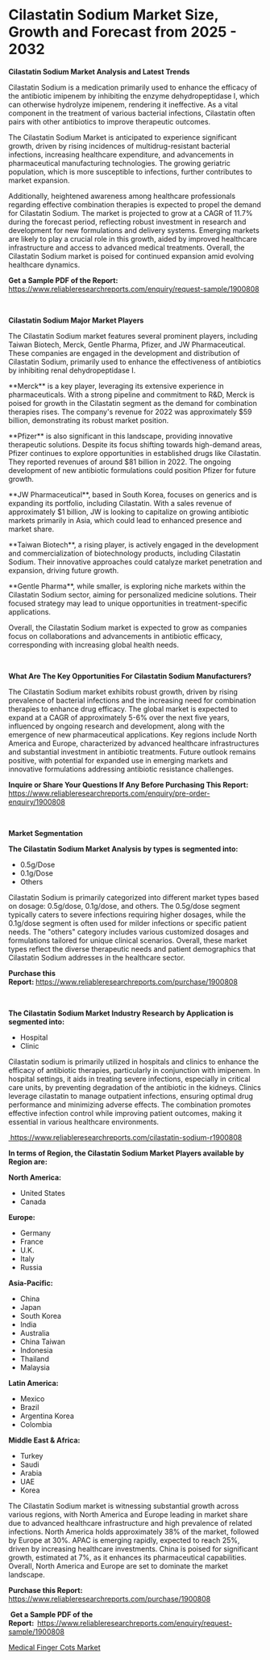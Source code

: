 <p><h1>Cilastatin Sodium Market Size, Growth and Forecast from 2025 - 2032</h1></p><p><strong>Cilastatin Sodium Market Analysis and Latest Trends</strong></p>
<p><p>Cilastatin Sodium is a medication primarily used to enhance the efficacy of the antibiotic imipenem by inhibiting the enzyme dehydropeptidase I, which can otherwise hydrolyze imipenem, rendering it ineffective. As a vital component in the treatment of various bacterial infections, Cilastatin often pairs with other antibiotics to improve therapeutic outcomes.</p><p>The Cilastatin Sodium Market is anticipated to experience significant growth, driven by rising incidences of multidrug-resistant bacterial infections, increasing healthcare expenditure, and advancements in pharmaceutical manufacturing technologies. The growing geriatric population, which is more susceptible to infections, further contributes to market expansion. </p><p>Additionally, heightened awareness among healthcare professionals regarding effective combination therapies is expected to propel the demand for Cilastatin Sodium. The market is projected to grow at a CAGR of 11.7% during the forecast period, reflecting robust investment in research and development for new formulations and delivery systems. Emerging markets are likely to play a crucial role in this growth, aided by improved healthcare infrastructure and access to advanced medical treatments. Overall, the Cilastatin Sodium market is poised for continued expansion amid evolving healthcare dynamics.</p></p>
<p><strong>Get a Sample PDF of the Report:&nbsp;</strong> <a href="https://www.reliableresearchreports.com/enquiry/request-sample/1900808?utm_campaign=2275&utm_medium=2&utm_source=Github&utm_content=ia&utm_term=08032025&utm_id=cilastatin-sodium">https://www.reliableresearchreports.com/enquiry/request-sample/1900808</a></p>
<p>&nbsp;</p>
<p><strong>Cilastatin Sodium Major Market Players</strong></p>
<p><p>The Cilastatin Sodium market features several prominent players, including Taiwan Biotech, Merck, Gentle Pharma, Pfizer, and JW Pharmaceutical. These companies are engaged in the development and distribution of Cilastatin Sodium, primarily used to enhance the effectiveness of antibiotics by inhibiting renal dehydropeptidase I.</p><p>**Merck** is a key player, leveraging its extensive experience in pharmaceuticals. With a strong pipeline and commitment to R&D, Merck is poised for growth in the Cilastatin segment as the demand for combination therapies rises. The company's revenue for 2022 was approximately $59 billion, demonstrating its robust market position.</p><p>**Pfizer** is also significant in this landscape, providing innovative therapeutic solutions. Despite its focus shifting towards high-demand areas, Pfizer continues to explore opportunities in established drugs like Cilastatin. They reported revenues of around $81 billion in 2022. The ongoing development of new antibiotic formulations could position Pfizer for future growth.</p><p>**JW Pharmaceutical**, based in South Korea, focuses on generics and is expanding its portfolio, including Cilastatin. With a sales revenue of approximately $1 billion, JW is looking to capitalize on growing antibiotic markets primarily in Asia, which could lead to enhanced presence and market share.</p><p>**Taiwan Biotech**, a rising player, is actively engaged in the development and commercialization of biotechnology products, including Cilastatin Sodium. Their innovative approaches could catalyze market penetration and expansion, driving future growth.</p><p>**Gentle Pharma**, while smaller, is exploring niche markets within the Cilastatin Sodium sector, aiming for personalized medicine solutions. Their focused strategy may lead to unique opportunities in treatment-specific applications.</p><p>Overall, the Cilastatin Sodium market is expected to grow as companies focus on collaborations and advancements in antibiotic efficacy, corresponding with increasing global health needs.</p></p>
<p>&nbsp;</p>
<p><strong>What Are The Key Opportunities For Cilastatin Sodium Manufacturers?</strong></p>
<p><p>The Cilastatin Sodium market exhibits robust growth, driven by rising prevalence of bacterial infections and the increasing need for combination therapies to enhance drug efficacy. The global market is expected to expand at a CAGR of approximately 5-6% over the next five years, influenced by ongoing research and development, along with the emergence of new pharmaceutical applications. Key regions include North America and Europe, characterized by advanced healthcare infrastructures and substantial investment in antibiotic treatments. Future outlook remains positive, with potential for expanded use in emerging markets and innovative formulations addressing antibiotic resistance challenges.</p></p>
<p><strong>Inquire or Share Your Questions If Any Before Purchasing This Report:</strong> <a href="https://www.reliableresearchreports.com/enquiry/pre-order-enquiry/1900808?utm_campaign=2275&utm_medium=2&utm_source=Github&utm_content=ia&utm_term=08032025&utm_id=cilastatin-sodium">https://www.reliableresearchreports.com/enquiry/pre-order-enquiry/1900808</a></p>
<p>&nbsp;</p>
<p><strong>Market Segmentation</strong></p>
<p><strong>The Cilastatin Sodium Market Analysis by types is segmented into:</strong></p>
<p><ul><li>0.5g/Dose</li><li>0.1g/Dose</li><li>Others</li></ul></p>
<p><p>Cilastatin Sodium is primarily categorized into different market types based on dosage: 0.5g/dose, 0.1g/dose, and others. The 0.5g/dose segment typically caters to severe infections requiring higher dosages, while the 0.1g/dose segment is often used for milder infections or specific patient needs. The "others" category includes various customized dosages and formulations tailored for unique clinical scenarios. Overall, these market types reflect the diverse therapeutic needs and patient demographics that Cilastatin Sodium addresses in the healthcare sector.</p></p>
<p><strong>Purchase this Report:&nbsp;</strong><a href="https://www.reliableresearchreports.com/purchase/1900808?utm_campaign=2275&utm_medium=2&utm_source=Github&utm_content=ia&utm_term=08032025&utm_id=cilastatin-sodium">https://www.reliableresearchreports.com/purchase/1900808</a></p>
<p>&nbsp;</p>
<p><strong>The Cilastatin Sodium Market Industry Research by Application is segmented into:</strong></p>
<p><ul><li>Hospital</li><li>Clinic</li></ul></p>
<p><p>Cilastatin sodium is primarily utilized in hospitals and clinics to enhance the efficacy of antibiotic therapies, particularly in conjunction with imipenem. In hospital settings, it aids in treating severe infections, especially in critical care units, by preventing degradation of the antibiotic in the kidneys. Clinics leverage cilastatin to manage outpatient infections, ensuring optimal drug performance and minimizing adverse effects. The combination promotes effective infection control while improving patient outcomes, making it essential in various healthcare environments.</p></p>
<p><a href="https://www.reliableresearchreports.com/cilastatin-sodium-r1900808?utm_campaign=2275&utm_medium=2&utm_source=Github&utm_content=ia&utm_term=08032025&utm_id=cilastatin-sodium">&nbsp;https://www.reliableresearchreports.com/cilastatin-sodium-r1900808</a></p>
<p><strong>In terms of Region, the Cilastatin Sodium Market Players available by Region are:</strong></p>
<p>
    <p> <strong> North America: </strong>
        <ul>
            <li>United States</li>
            <li>Canada</li>
        </ul>
        </p> 
    <p> <strong> Europe: </strong>
        <ul>
            <li>Germany</li>
            <li>France</li>
            <li>U.K.</li>
            <li>Italy</li>
            <li>Russia</li>
        </ul>
        </p> 
    <p> <strong> Asia-Pacific: </strong>
        <ul>
            <li>China</li>
            <li>Japan</li>
            <li>South Korea</li>
            <li>India</li>
            <li>Australia</li>
            <li>China Taiwan</li>
            <li>Indonesia</li>
            <li>Thailand</li>
            <li>Malaysia</li>
        </ul>
        </p> 
    <p> <strong> Latin America: </strong>
        <ul>
            <li>Mexico</li>
            <li>Brazil</li>
            <li>Argentina Korea</li>
            <li>Colombia</li>
        </ul>
        </p> 
    <p> <strong> Middle East & Africa: </strong>
        <ul>
            <li>Turkey</li>
            <li>Saudi</li>
            <li>Arabia</li>
            <li>UAE</li>
            <li>Korea</li>
        </ul>
    </p>
    </p>
<p><p>The Cilastatin Sodium market is witnessing substantial growth across various regions, with North America and Europe leading in market share due to advanced healthcare infrastructure and high prevalence of related infections. North America holds approximately 38% of the market, followed by Europe at 30%. APAC is emerging rapidly, expected to reach 25%, driven by increasing healthcare investments. China is poised for significant growth, estimated at 7%, as it enhances its pharmaceutical capabilities. Overall, North America and Europe are set to dominate the market landscape.</p></p>
<p><strong>Purchase this Report: </strong><a href="https://www.reliableresearchreports.com/purchase/1900808?utm_campaign=2275&utm_medium=2&utm_source=Github&utm_content=ia&utm_term=08032025&utm_id=cilastatin-sodium">https://www.reliableresearchreports.com/purchase/1900808</a></p>
<p>&nbsp;<strong>Get a Sample PDF of the Report:&nbsp;&nbsp;</strong><a href="https://www.reliableresearchreports.com/enquiry/request-sample/1900808?utm_campaign=2275&utm_medium=2&utm_source=Github&utm_content=ia&utm_term=08032025&utm_id=cilastatin-sodium">https://www.reliableresearchreports.com/enquiry/request-sample/1900808</a></p>
<p><strong></strong></p>
<p><p><a href="https://github.com/wwwkeltoum/Market-Research-Report-List-5/blob/main/medical-finger-cots-market.md?utm_campaign=2275&utm_medium=2&utm_source=Github&utm_content=ia&utm_term=08032025&utm_id=cilastatin-sodium">Medical Finger Cots Market</a></p></p>